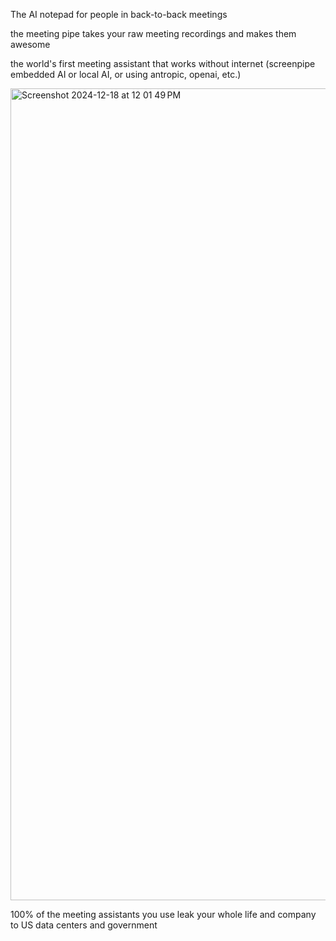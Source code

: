 
The AI notepad for people in back-to-back meetings

the meeting pipe takes your raw meeting recordings and makes them awesome

the world's first meeting assistant that works without internet (screenpipe embedded AI or local AI, or using antropic, openai, etc.) 

<img width="1299" alt="Screenshot 2024-12-18 at 12 01 49 PM" src="https://github.com/user-attachments/assets/be3565c4-8836-4764-bf4b-2d97717c5e6e" />

100% of the meeting assistants you use leak your whole life and company to US data centers and government 


